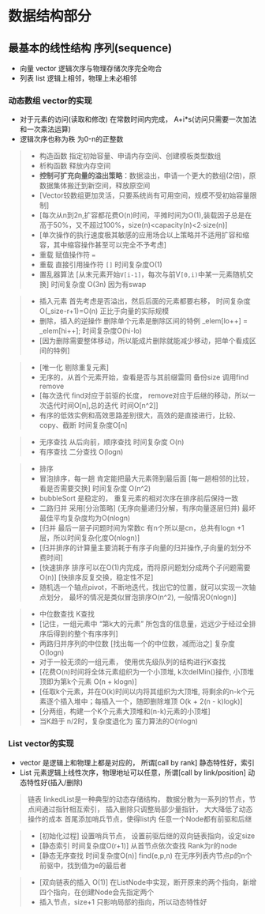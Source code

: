 
# 数据结构部分  

## 最基本的线性结构 序列(sequence)

- 向量 vector 逻辑次序与物理存储次序完全吻合  
- 列表 list   逻辑上相邻，物理上未必相邻  

### 动态数组 vector的实现
- 对于元素的访问(读取和修改) 在常数时间内完成， A+i*s(访问只需要一次加法和一次乘法运算)  
- 逻辑次序也称为秩 为0-n的正整数
 

> - 构造函数 指定初始容量、申请内存空间、创建模板类型数组
> - 析构函数  释放内存空间
> - **控制可扩充向量的溢出策略**：数据溢出，申请一个更大的数组(2倍)，原数据集体搬迁到新空间，释放原空间
> - [Vector较数组更加灵活，只要系统尚有可用空间，规模不受初始容量限制] 
> - [每次从n到2n,扩容都花费O(n)时间，平摊时间为O(1),装载因子总是在高于50%，又不超过100%，size(n)<capacity(n)<2∙size(n)]
> - [单次操作的执行速度极其敏感的应用场合以上策略并不适用扩容和缩容，其中缩容操作甚至可以完全不予考虑]
> - 重载 赋值操作符 `=`
> - 重载 直接引用操作符 `[]`  时间复杂度O(1)
> - 置乱器算法  [从末元素开始`V[i-1]`，每次与前V`[0,i)`中某一元素随机交换] 时间复杂度 O(3n) 因为有swap

> - 插入元素 首先考虑是否溢出，然后后面的元素都要右移， 时间复杂度 O(_size-r+1)=O(n) 正比于向量的实际规模
> - 删除，插入的逆操作  删除单个元素是删除区间的特例 _elem[lo++] = _elem[hi++];  时间复杂度O(hi-lo)
> - [因为删除需要整体移动，所以能成片删除就能减少移动，把单个看成区间的特例]

> - [唯一化 剔除重复元素] 
> - 无序的，从首个元素开始，查看是否与其前缀雷同  备份size  调用find remove
> - [每次迭代 find对应于前驱的长度， remove对应于后继的移动，所以一次迭代时间O[n],总的迭代 时间O[n^2]]
> - 有序的低效实例和高效思路差别很大，高效的是直接进行，比较、copy、截断 时间复杂度O[n]

> - 无序查找 从后向前，顺序查找 时间复杂度 O(n)
> - 有序查找 二分查找 O(logn)

> - 排序
> - 冒泡排序，每一趟 肯定能把最大元素筛到最后面 [每一趟相邻的比较，看是否需要交换] 时间复杂度 O(n^2)
> - bubbleSort 是稳定的， 重复元素的相对次序在排序前后保持一致
> - 二路归并 采用[分治策略] (无序向量递归分解，有序向量逐层归并)  最坏最佳平均复杂度均为O(nlogn)
> - [归并 最后一层子问题时间为常数c 有n个所以是cn，总共有logn +1 层，所以时间复杂化度O(nlogn)]
> - [归并排序的计算量主要消耗于有序子向量的归并操作,子向量的划分不费时间]
> - [快速排序 排序可以在O(1)内完成，而将原问题划分成两个子问题需要O(n)] [快排序反复交换，稳定性不足]
> - 随机选一个轴点pivot，不断地迭代，找出它的位置，就可以实现一次轴点划分， 最坏的情况是类似冒泡排序O(n^2), 一般情况O(nlogn)]




> - 中位数查找  K查找
> - [记住，一组元素中 “第k大的元素” 所包含的信息量，远远少于经过全排序后得到的整个有序序列]
> - 两路归并序列的中位数 [找出每一个的中位数，减而治之]  复杂度O(logn)
> - 对于一般无须的一组元素， 使用优先级队列的结构进行K查找
> - [花费O(n)时间将全体元素组织为一个小顶堆, k次delMin()操作, 小顶堆顶即为第k个元素 O(n + klogn)]
> - [任取k个元素，并在O(k)时间以内将其组织为大顶堆, 将剩余的n-k个元素逐个插入堆中；每插入一个，随即删除堆顶 O(k + 2(n - k)logk)]
> - [分两组，构建一个K个元素大顶堆和(n-k)元素的小顶堆]
> - 当K趋于 n/2时，复杂度退化为 蛮力算法的O(nlogn)

### List vector的实现

- vector 是逻辑上和物理上都是对应的， 所谓[call by rank]  静态特性好，索引
- List 元素逻辑上线性次序，物理地址可以任意，所谓[call by link/position] 动态特性好(插入/删除) 

> 链表 linkedList是一种典型的动态存储结构， 数据分散为一系列的节点，节点间通过指针相互索引， 插入删除只调整局部少量指针， 大大降低了动态操作的成本
> 首尾添加哨兵节点，使得list内 任意一个Node都有前驱和后继

> - [初始化过程] 设置哨兵节点， 设置前驱后继的双向链表指向，设定size
> - [静态索引 时间复杂度O(r+1)] 从首节点依次查找 Rank为r的node
> - [静态无序查找 时间复杂度O(n)] find(e,p,n) 在无序列表内节点p的n个前驱中，找到值为e的最后者

> - [双向链表的插入 O(1)] 在ListNode中实现，断开原来的两个指向，新增四个指向，在创建Node会先指定两个
> - 插入节点，size+1 只影响局部的指向，所以动态特性好